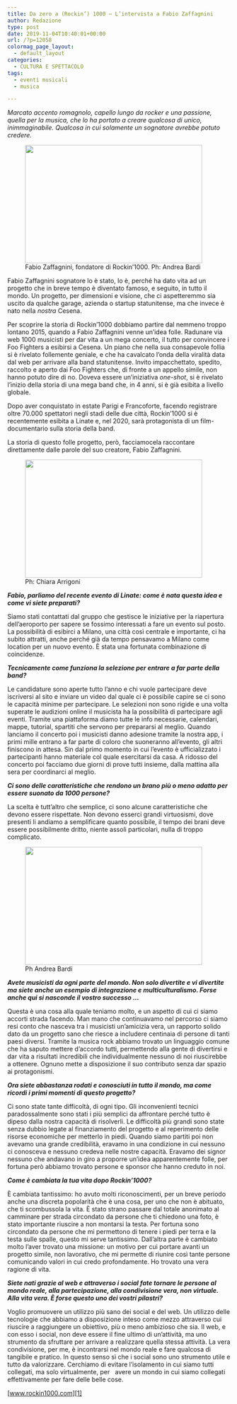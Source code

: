 ```yaml
---
title: Da zero a (Rockin’) 1000 – L’intervista a Fabio Zaffagnini
author: Redazione
type: post
date: 2019-11-04T10:40:01+00:00
url: /?p=12058
colormag_page_layout:
  - default_layout
categories:
  - CULTURA E SPETTACOLO
tags:
  - eventi musicali
  - musica

---
```

_Marcato accento romagnolo, capello lungo da rocker e una passione, quella per la musica, che lo ha portato a creare qualcosa di unico, inimmaginabile. Qualcosa in cui solamente un sognatore avrebbe potuto credere._

<figure id="attachment_12060" aria-describedby="caption-attachment-12060" style="width: 400px" class="wp-caption alignleft"><img decoding="async" loading="lazy" class="wp-image-12060" src="https://progressonline.it/wp-content/uploads/2019/11/AndreaBardi_MG_2785-300x200.jpg" alt="" width="400" height="267" /><figcaption id="caption-attachment-12060" class="wp-caption-text">Fabio Zaffagnini, fondatore di Rockin&#8217;1000.  
Ph: Andrea Bardi</figcaption></figure>

Fabio Zaffagnini sognatore lo è stato, lo è, perché ha dato vita ad un progetto che in breve tempo è diventato famoso, e seguito, in tutto il mondo. Un progetto, per dimensioni e visione, che ci aspetteremmo sia uscito da qualche garage, azienda o startup statunitense, ma che invece è nato nella _nostra_ Cesena.

Per scoprire la storia di Rockin’1000 dobbiamo partire dal nemmeno troppo lontano 2015, quando a Fabio Zaffagnini venne un’idea folle. Radunare via web 1000 musicisti per dar vita a un mega concerto, il tutto per convincere i Foo Fighters a esibirsi a Cesena. Un piano che nella sua consapevole follia si è rivelato follemente geniale, e che ha cavalcato l’onda della viralità data dal web per arrivare alla band statunitense. Invito impacchettato, spedito, raccolto e aperto dai Foo Fighters che, di fronte a un appello simile, non hanno potuto dire di no. Doveva essere un’iniziativa _one-shot_, si è rivelato l’inizio della storia di una mega band che, in 4 anni, si è già esibita a livello globale.

Dopo aver conquistato in estate Parigi e Francoforte, facendo registrare oltre 70.000 spettatori negli stadi delle due città, Rockin’1000 si è recentemente esibita a Linate e, nel 2020, sarà protagonista di un film-documentario sulla storia della band.

La storia di questo folle progetto, però, facciamocela raccontare direttamente dalle parole del suo creatore, Fabio Zaffagnini.

<figure id="attachment_12062" aria-describedby="caption-attachment-12062" style="width: 400px" class="wp-caption alignright"><img decoding="async" loading="lazy" class="wp-image-12062" src="https://progressonline.it/wp-content/uploads/2019/11/Rockin1000-Archivio_Chiara-Arrigoni-Photographer.-300x200.jpg" alt="" width="400" height="267" /><figcaption id="caption-attachment-12062" class="wp-caption-text">Ph: Chiara Arrigoni </figcaption></figure>

**_Fabio, parliamo del recente evento di Linate: come è nata questa idea e come vi siete preparati?_**

Siamo stati contattati dal gruppo che gestisce le iniziative per la riapertura dell’aeroporto per sapere se fossimo interessati a fare un evento sul posto. La possibilità di esibirci a Milano, una città così centrale e importante, ci ha subito attratti, anche perché già da tempo pensavamo a Milano come location per un nuovo evento. È stata una fortunata combinazione di coincidenze.

**_Tecnicamente come funziona la selezione per entrare a far parte della band?_**

Le candidature sono aperte tutto l’anno e chi vuole partecipare deve iscriversi al sito e inviare un video dal quale ci è possibile capire se ci sono le capacità minime per partecipare. Le selezioni non sono rigide e una volta superate le audizioni online il musicista ha la possibilità di partecipare agli eventi. Tramite una piattaforma diamo tutte le info necessarie, calendari, mappe, tutorial, spartiti che servono per prepararsi al meglio. Quando lanciamo il concerto poi i musicisti danno adesione tramite la nostra app, i primi mille entrano a far parte di coloro che suoneranno all’evento, gli altri finiscono in attesa. Sin dal primo momento in cui l’evento è ufficializzato i partecipanti hanno materiale col quale esercitarsi da casa. A ridosso del concerto poi facciamo due giorni di prove tutti insieme, dalla mattina alla sera per coordinarci al meglio.

**_Ci sono delle caratteristiche che rendono un brano più o meno adatto per essere suonato da 1000 persone?_**

La scelta è tutt’altro che semplice, ci sono alcune caratteristiche che devono essere rispettate. Non devono esserci grandi virtuosismi, dove presenti li andiamo a semplificare quanto possibile, il tempo dei brani deve essere possibilmente dritto, niente assoli particolari, nulla di troppo complicato.

<figure id="attachment_12059" aria-describedby="caption-attachment-12059" style="width: 400px" class="wp-caption alignleft"><img decoding="async" loading="lazy" class="wp-image-12059" src="https://progressonline.it/wp-content/uploads/2019/11/Rockin1000_Archivio_Ph_AndreaBardi-300x200.jpg" alt="" width="400" height="267" /><figcaption id="caption-attachment-12059" class="wp-caption-text">Ph Andrea Bardi</figcaption></figure>

**_Avete musicisti da ogni parte del mondo. Non solo divertite e vi divertite ma siete anche un esempio di integrazione e multiculturalismo. Forse anche qui si nasconde il vostro successo …_**

Questa è una cosa alla quale teniamo molto, e un aspetto di cui ci siamo accorti strada facendo. Man mano che continuavamo nel percorso ci siamo resi conto che nasceva tra i musicisti un’amicizia vera, un rapporto solido dato da un progetto sano che riesce a includere centinaia di persone di tanti paesi diversi. Tramite la musica rock abbiamo trovato un linguaggio comune che ha saputo mettere d’accordo tutti, permettendo alla gente di divertirsi e dar vita a risultati incredibili che individualmente nessuno di noi riuscirebbe a ottenere. Ognuno mette a disposizione il suo contributo senza dar spazio ai protagonismi.

**_Ora siete abbastanza rodati e conosciuti in tutto il mondo, ma come ricordi i primi momenti di questo progetto?_**

Ci sono state tante difficoltà, di ogni tipo. Gli inconvenienti tecnici paradossalmente sono stati i più semplici da affrontare perché tutto è dipeso dalla nostra capacità di risolverli. Le difficoltà più grandi sono state senza dubbio legate al finanziamento del progetto e al reperimento delle risorse economiche per metterlo in piedi. Quando siamo partiti poi non avevamo una grande credibilità, eravamo in una condizione in cui nessuno ci conosceva e nessuno credeva nelle nostre capacità. Eravamo dei signor nessuno che andavano in giro a proporre un’idea apparentemente folle, per fortuna però abbiamo trovato persone e sponsor che hanno creduto in noi.

**_Come è cambiata la tua vita dopo Rockin’1000?_**

È cambiata tantissimo: ho avuto molti riconoscimenti, per un breve periodo anche una discreta popolarità che è una cosa, per uno che non è abituato, che ti scombussola la vita. È stato strano passare dal totale anonimato al camminare per strada circondato da persone che ti chiedono una foto, è stato importante riuscire a non montarsi la testa. Per fortuna sono circondato da persone che mi permettono di tenere i piedi per terra e la testa sulle spalle, questo mi serve tantissimo. Dall’altra parte è cambiato molto l’aver trovato una missione: un motivo per cui portare avanti un progetto simile, non lavorativo, che mi permette di riunire così tante persone comunicando valori in cui credo profondamente. Ho trovato una vera ragione di vita.

**_Siete nati grazie al web e attraverso i social fate tornare le persone al mondo reale, alla partecipazione, alla condivisione vera, non virtuale. Alla vita vera. È forse questo uno dei vostri pilastri?_**

Voglio promuovere un utilizzo più sano dei social e del web. Un utilizzo delle tecnologie che abbiamo a disposizione inteso come mezzo attraverso cui riuscire a raggiungere un obiettivo, più o meno ambizioso che sia. Il web, e con esso i social, non deve essere il fine ultimo di un’attività, ma uno strumento da sfruttare per arrivare a realizzare quella stessa attività. La vera condivisione, per me, è incontrarsi nel mondo reale e fare qualcosa di tangibile e pratico. In questo senso sì che i social sono uno strumento utile e tutto da valorizzare. Cerchiamo di evitare l’isolamento in cui siamo tutti collegati, ma solo virtualmente, per   avere un mondo in cui siamo collegati effettivamente per fare delle belle cose.

[www.rockin1000.com][1]

 [1]: https://www.rockin1000.com/